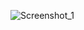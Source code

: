 ![Screenshot_1](https://user-images.githubusercontent.com/91894010/172639776-4b91ed6c-ce34-45a1-8839-5956c51010ec.jpg)
